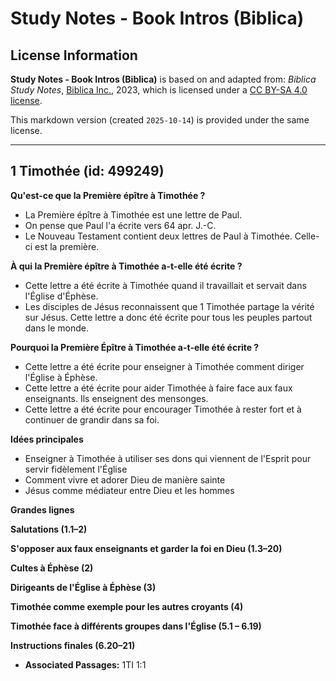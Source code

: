 # Study Notes - Book Intros (Biblica)

## License Information

**Study Notes - Book Intros (Biblica)** is based on and adapted from: _Biblica Study Notes_, [Biblica Inc.](https://www.biblica.com/), 2023, which is licensed under a [CC BY-SA 4.0 license](https://creativecommons.org/licenses/by-sa/4.0/legalcode.en).

This markdown version (created `2025-10-14`) is provided under the same license.



--------------------------------

## 1 Timothée (id: 499249)

**Qu'est\-ce que la Première épître à Timothée ?**

* La Première épître à Timothée est une lettre de Paul.
* On pense que Paul l'a écrite vers 64 apr. J.\-C.
* Le Nouveau Testament contient deux lettres de Paul à Timothée. Celle\-ci est la première.

**À qui la Première épître à Timothée a\-t\-elle été écrite ?**

* Cette lettre a été écrite à Timothée quand il travaillait et servait dans l'Église d'Éphèse.
* Les disciples de Jésus reconnaissent que 1 Timothée partage la vérité sur Jésus. Cette lettre a donc été écrite pour tous les peuples partout dans le monde.

**Pourquoi la Première Épître à Timothée a\-t\-elle été écrite ?**

* Cette lettre a été écrite pour enseigner à Timothée comment diriger l'Église à Éphèse.
* Cette lettre a été écrite pour aider Timothée à faire face aux faux enseignants. Ils enseignent des mensonges.
* Cette lettre a été écrite pour encourager Timothée à rester fort et à continuer de grandir dans sa foi.

**Idées principales**

* Enseigner à Timothée à utiliser ses dons qui viennent de l'Esprit pour servir fidèlement l'Église
* Comment vivre et adorer Dieu de manière sainte
* Jésus comme médiateur entre Dieu et les hommes

**Grandes lignes**

**Salutations (1\.1–2\)**

**S'opposer aux faux enseignants et garder la foi en Dieu (1\.3–20\)**

**Cultes à Éphèse (2\)**

**Dirigeants de l'Église à Éphèse (3\)**

**Timothée comme exemple pour les autres croyants (4\)**

**Timothée face à différents groupes dans l'Église (5\.1 – 6\.19\)**

**Instructions finales (6\.20–21\)**

* **Associated Passages:** 1TI 1:1

